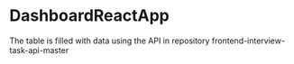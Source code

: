 # DashboardReactApp
The table is filled with data using the API in repository frontend-interview-task-api-master
